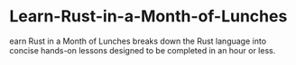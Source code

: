 # Learn-Rust-in-a-Month-of-Lunches
earn Rust in a Month of Lunches breaks down the Rust language into concise hands-on lessons designed to be completed in an hour or less. 
